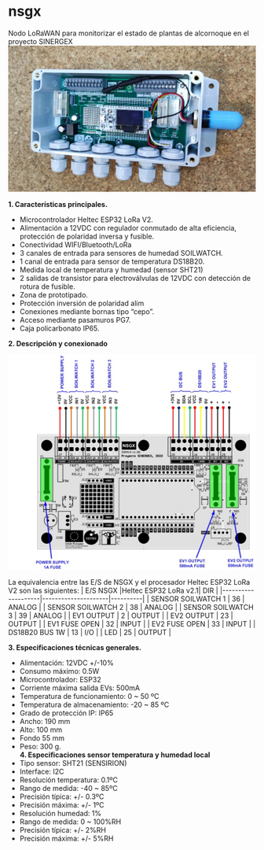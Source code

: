 # nsgx
Nodo LoRaWAN para monitorizar el estado de plantas de alcornoque en el proyecto SINERGEX
![imagen nodo](nsgx.jpg)

**1. Características principales.**
- Microcontrolador Heltec ESP32 LoRa V2.
- Alimentación a 12VDC con regulador conmutado de alta eficiencia,
protección de polaridad inversa y fusible.
- Conectividad WIFI/Bluetooth/LoRa
- 3 canales de entrada para sensores de humedad SOILWATCH.
- 1 canal de entrada para sensor de temperatura DS18B20.
- Medida local de temperatura y humedad (sensor SHT21)
- 2 salidas de transistor para electroválvulas de 12VDC con detección de
rotura de fusible.
- Zona de prototipado.
- Protección inversión de polaridad alim
- Conexiones mediante bornas tipo “cepo”.
- Acceso mediante pasamuros PG7.
- Caja policarbonato IP65.

**2. Descripción y conexionado**
  
![pcb nodo](nsgx_pcb.png)
  
La equivalencia entre las E/S de NSGX y el procesador Heltec ESP32 LoRa
V2 son las siguientes:
|      E/S NSGX      |Heltec ESP32 LoRa v2.1|    DIR   |
|--------------------|---------------------|----------|
| SENSOR SOILWATCH 1 |          36         |  ANALOG  |
| SENSOR SOILWATCH 2 |          38         |  ANALOG  |
| SENSOR SOILWATCH 3 |          39         |  ANALOG  |
|     EV1 OUTPUT     |           2         |  OUTPUT  |
|     EV2 OUTPUT     |          23         |  OUTPUT  |
|    EV1 FUSE OPEN   |          32         |  INPUT   |
|    EV2 FUSE OPEN   |          33         |  INPUT   |
|   DS18B20 BUS 1W   |          13         |   I/O    |
|         LED        |          25         |  OUTPUT  |

**3. Especificaciones técnicas generales.** 
- Alimentación: 12VDC +/-10%
- Consumo máximo: 0.5W
- Microcontrolador: ESP32
- Corriente máxima salida EVs: 500mA
- Temperatura de funcionamiento: 0 ~ 50 ºC
- Temperatura de almacenamiento: -20 ~ 85 ºC
- Grado de protección IP: IP65
- Ancho: 190 mm
- Alto: 100 mm
- Fondo 55 mm
- Peso: 300 g.  
**4. Especificaciones sensor temperatura y humedad local**
- Tipo sensor: SHT21 (SENSIRION)
- Interface: I2C
- Resolución temperatura: 0.1ºC
- Rango de medida: -40 ~ 85ºC
- Precisión típica: +/- 0.3ºC
- Precisión máxima: +/- 1ºC
- Resolución humedad: 1%
- Rango de medida: 0 ~ 100%RH
- Precisión típica: +/- 2%RH
- Precisión máxima: +/- 5%RH
